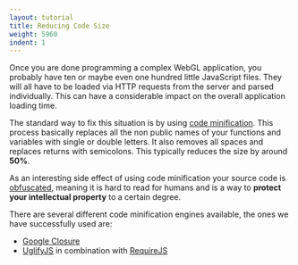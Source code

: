```yaml
---
layout: tutorial
title: Reducing Code Size
weight: 5960
indent: 1
---
```

Once you are done programming a complex WebGL application, you probably have ten or maybe even one hundred little JavaScript files. They will all have to be loaded via HTTP requests from the server and parsed individually. This can have a considerable impact on the overall application loading time.  

The standard way to fix this situation is by using [code minification](https://en.wikipedia.org/wiki/Minification_(programming)). This process basically replaces all the non public names of your functions and variables with single or double letters. It also removes all spaces and replaces returns with semicolons. This typically reduces the size by around **50%**.  

As an interesting side effect of using code minification your source code is [obfuscated](http://en.wikipedia.org/wiki/Obfuscation_(software)), meaning it is hard to read for humans and is a way to **protect your intellectual property** to a certain degree.  

There are several different code minification engines available, the ones we have successfully used are:  

* [Google Closure](https://developers.google.com/closure/compiler/)
* [UglifyJS](https://github.com/mishoo/UglifyJS) in combination with [RequireJS](http://requirejs.org/docs/optimization.html)